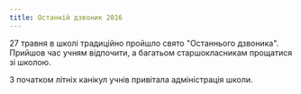 ```yaml
---
title: Останній дзвоник 2016
---
```


27 травня в школі традиційно пройшло свято "Останнього дзвоника". Прийшов час учням відпочити, а багатьом старшокласникам прощатися зі школою.

З початком літніх канікул учнів привітала адміністрація школи.

<slideshow id="_/72157667045120883" />
